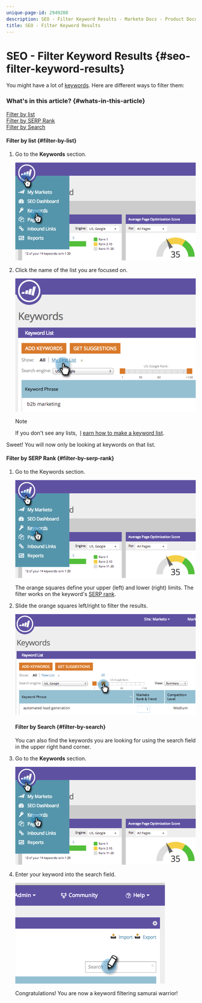 ```yaml
---
unique-page-id: 2949208
description: SEO - Filter Keyword Results - Marketo Docs - Product Documentation
title: SEO - Filter Keyword Results
---
```


# SEO - Filter Keyword Results {#seo-filter-keyword-results}

You might have a lot of [keywords](seo-understanding-keywords.md). Here are different ways to filter them:

### What's in this article? {#whats-in-this-article}

[Filter by list](#filter-by-list)  
[Filter by SERP Rank](#filter-by-serp-rank)  
[Filter by Search](#filter-by-search)

#### Filter by list {#filter-by-list}

1. Go to the **Keywords** section.

   ![](assets/image2014-9-18-11-3a55-3a8.png)

1. Click the name of the list you are focused on.

   ![](assets/image2014-9-18-11-3a55-3a32.png)

   >[!NOTE]
   >
   >If you don't see any lists,&nbsp; [l](../../../../product-docs/additional-apps/seo/understanding-seo/seo-managing-lists.md) [earn how to make a keyword list](../../../../product-docs/additional-apps/seo/understanding-seo/seo-managing-lists.md).

Sweet! You will now only be looking at keywords on that list. 

#### Filter by SERP Rank {#filter-by-serp-rank}

1. Go to the Keywords section.

   ![](assets/image2014-9-18-12-3a0-3a10.png)

   The orange squares define your upper (left) and lower (right) limits. The filter works on the keyword's [SERP rank](../../../../product-docs/additional-apps/seo/understanding-seo/understanding-search-engine-optimization.md).

1. Slide the orange squares left/right to filter the results.

   ![](assets/image2014-9-18-12-3a0-3a15.png)

   #### Filter by Search {#filter-by-search}

   You can also find the keywords you are looking for using the search field in the upper right hand corner. 

1. Go to the **Keywords** section.

   ![](assets/image2014-9-18-12-3a0-3a50.png)

1. Enter your keyword into the search field.

   ![](assets/image2014-9-18-12-3a1-3a7.png)

   Congratulations! You are now a keyword filtering samurai warrior!

